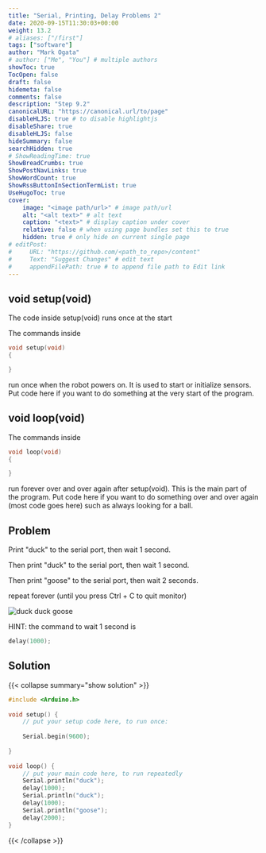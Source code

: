 ```yaml
---
title: "Serial, Printing, Delay Problems 2"
date: 2020-09-15T11:30:03+00:00
weight: 13.2
# aliases: ["/first"]
tags: ["software"]
author: "Mark Ogata"
# author: ["Me", "You"] # multiple authors
showToc: true
TocOpen: false
draft: false
hidemeta: false
comments: false
description: "Step 9.2"
canonicalURL: "https://canonical.url/to/page"
disableHLJS: true # to disable highlightjs
disableShare: true
disableHLJS: false
hideSummary: false
searchHidden: true
# ShowReadingTime: true
ShowBreadCrumbs: true
ShowPostNavLinks: true
ShowWordCount: true
ShowRssButtonInSectionTermList: true
UseHugoToc: true
cover:
    image: "<image path/url>" # image path/url
    alt: "<alt text>" # alt text
    caption: "<text>" # display caption under cover
    relative: false # when using page bundles set this to true
    hidden: true # only hide on current single page
# editPost:
#     URL: "https://github.com/<path_to_repo>/content"
#     Text: "Suggest Changes" # edit text
#     appendFilePath: true # to append file path to Edit link
---
```


## void setup(void)

The code inside setup(void) runs once at the start

The commands inside 
```C++
void setup(void)
{

}
```
run once when the robot powers on. It is used to start or initialize sensors. Put code here if you want to do something at the very start of the program.

## void loop(void)

The commands inside 
```C++
void loop(void)
{

}
```
run forever over and over again after setup(void). This is the main part of the program. Put code here if you want to do something over and over again (most code goes here) such as always looking for a ball.

## Problem

Print "duck" to the serial port, then wait 1 second.

Then print "duck" to the serial port, then wait 1 second. 

Then print "goose" to the serial port, then wait 2 seconds.

repeat forever (until you press Ctrl + C to quit monitor)

![duck duck goose](/img/duckduckgoose.png)

HINT:
the command to wait 1 second is
```C++
delay(1000);
```

## Solution

{{< collapse summary="show solution" >}}

```C++
#include <Arduino.h>
 
void setup() {
    // put your setup code here, to run once:
 
    Serial.begin(9600);
 
}   
 
void loop() {
    // put your main code here, to run repeatedly
    Serial.println("duck");
    delay(1000);
    Serial.println("duck");
    delay(1000);
    Serial.println("goose");
    delay(2000);
}
```

{{< /collapse >}}



